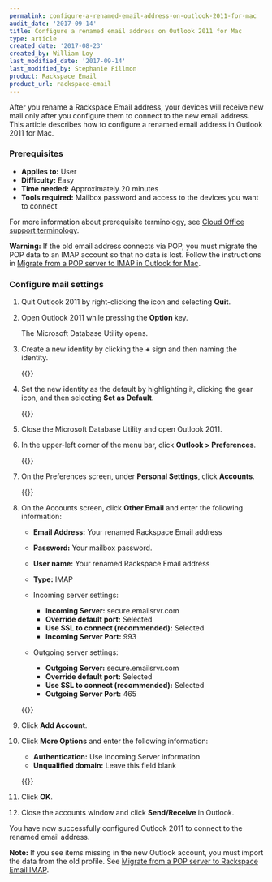 ```yaml
---
permalink: configure-a-renamed-email-address-on-outlook-2011-for-mac
audit_date: '2017-09-14'
title: Configure a renamed email address on Outlook 2011 for Mac
type: article
created_date: '2017-08-23'
created_by: William Loy
last_modified_date: '2017-09-14'
last_modified_by: Stephanie Fillmon
product: Rackspace Email
product_url: rackspace-email
---
```


After you rename a Rackspace Email address, your devices will receive new mail only after you configure them to connect to the new email address. This article describes how to configure a renamed email address in Outlook 2011 for Mac.

### Prerequisites

- **Applies to:** User
- **Difficulty:** Easy
- **Time needed:** Approximately 20 minutes
- **Tools required:**  Mailbox password and access to the devices you want to connect

For more information about prerequisite terminology, see [Cloud Office support terminology](/support/how-to/cloud-office-support-terminology/).

**Warning:** If the old email address connects via POP, you must migrate the POP data to an IMAP account so that no data is lost. Follow the instructions in [Migrate from a POP server to IMAP in Outlook for Mac](/support/how-to/migrating-from-a-pop-server-to-rackspace-email-imap-using-outlook-2011-mac/).

### Configure mail settings

1. Quit Outlook 2011 by right-clicking the icon and selecting **Quit**.

2. Open Outlook 2011 while pressing the **Option** key.

   The Microsoft Database Utility opens.

3. Create a new identity by clicking the **+** sign and then naming the identity.

   {{<image src="microsoft-database-utility.png" alt="" title="">}}

4. Set the new identity as the default by highlighting it, clicking the gear icon, and then selecting **Set as Default**.

    {{<image src="microsoft-database-utility-default.png" alt="" title="">}}

5. Close the Microsoft Database Utility and open Outlook 2011.

6. In the upper-left corner of the menu bar, click **Outlook > Preferences**.

   {{<image src="Outlook_Dropdown.png" alt="" title="">}}

7. On the Preferences screen, under **Personal Settings**, click **Accounts**.

   {{<image src="OL2011-accounts.png" alt="" title="">}}

8. On the Accounts screen, click **Other Email** and enter the following information:

   - **Email Address:** Your renamed Rackspace Email address
   - **Password:** Your mailbox password.
   - **User name:** Your renamed Rackspace Email address
   - **Type:** IMAP

   - Incoming server settings:
      - **Incoming Server:** secure.emailsrvr.com
      - **Override default port:** Selected
      - **Use SSL to connect (recommended):** Selected
      - **Incoming Server Port:** 993

   - Outgoing server settings:
      - **Outgoing Server:** secure.emailsrvr.com
      - **Override default port:** Selected
      - **Use SSL to connect (recommended):** Selected
      - **Outgoing Server Port:** 465

   {{<image src="server-settings.png" alt="" title="">}}

9. Click **Add Account**.

10. Click **More Options** and enter the following information:

    - **Authentication:** Use Incoming Server information
    - **Unqualified domain:** Leave this field blank

    {{<image src="more-options.png" alt="" title="">}}

11. Click **OK**.

12. Close the accounts window and click **Send/Receive** in Outlook.

You have now successfully configured Outlook 2011 to connect to the renamed email address.

**Note:** If you see items missing in the new Outlook account, you must import the data from the old profile. See [Migrate from a POP server to Rackspace Email IMAP](/support/how-to/migrating-from-a-pop-server-to-rackspace-email-imap-using-outlook-2011-mac/).
